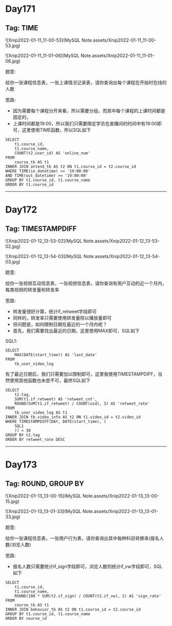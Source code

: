 # Day171

## Tag: TIME

![Xnip2022-01-11_11-00-53](MySQL Note.assets/Xnip2022-01-11_11-00-53.jpg)



![Xnip2022-01-11_11-01-06](MySQL Note.assets/Xnip2022-01-11_11-01-06.jpg)

题意:

给你一张课程信息表，一张上课情况记录表，请你查询出每个课程在开始时在线的人数







思路:

- 因为需要每个课程分开来看，所以需要分组，而其中每个课程的上课时间都是固定的，
- 上课时间都是19:00，所以我们只需要限定学员在直播间的时间中有19:00即可，这里使用TIME函数，所以SQL如下

```mysql
SELECT
    t1.course_id,
    t1.course_name,
    COUNT(t2.user_id) AS 'online_num'
FROM
    course_tb AS t1
INNER JOIN attend_tb AS t2 ON t1.course_id = t2.course_id
WHERE TIME(in_datetime) <= '19:00:00'
AND TIME(out_datetime) >= '19:00:00'
GROUP BY t1.course_id, t1.course_name
ORDER BY t1.course_id
```

<hr>













# Day172

## Tag: TIMESTAMPDIFF

![Xnip2022-01-12_13-53-02](MySQL Note.assets/Xnip2022-01-12_13-53-02.jpg)



![Xnip2022-01-12_13-54-03](MySQL Note.assets/Xnip2022-01-12_13-54-03.jpg)

题意:

给你一张视频互动信息表，一张视频信息表，请你查询有用户互动的近一个月内，每类视频的转发量和转发率





思路:

- 转发量很好计算，统计if_retweet字段即可
- 同样的，转发率只需要使用转发量除以播放量即可
- 但问题是，如何限制日期在最近的一个月内呢？
- 首先，我们需要找出最近的日期，这里使用MAX即可，SQL如下

SQL1:

```mysql
SELECT
	MAX(DATE(start_time)) AS 'last_date'
FROM
	tb_user_video_log
```





有了最近日期后，我们只需要加以限制即可，这里我使用TIMESTAMPDIFF，当然使用其他函数也未尝不可，最终SQL如下

```mysql
SELECT
    t2.tag,
    SUM(t1.if_retweet) AS 'retweet_cnt',
    ROUND(SUM(t1.if_retweet) / COUNT(uid), 3) AS 'retweet_rate'
FROM
    tb_user_video_log AS t1
INNER JOIN tb_video_info AS t2 ON t1.video_id = t2.video_id
WHERE TIMESTAMPDIFF(DAY, DATE(start_time), (
    SQL1
    )) < 30
GROUP BY t2.tag
ORDER BY retweet_rate DESC
```

<hr>











# Day173

## Tag: ROUND, GROUP BY

![Xnip2022-01-13_13-00-15](MySQL Note.assets/Xnip2022-01-13_13-00-15.jpg)



![Xnip2022-01-13_13-01-33](MySQL Note.assets/Xnip2022-01-13_13-01-33.jpg)

题意:

给你一张课程信息表，一张用户行为表，请你查询出其中每种科目转换率(报名人数/浏览人数)





思路:

- 报名人数只需要统计if_sign字段即可，浏览人数则统计if_vw字段即可，SQL如下

```mysql
SELECT
    t1.course_id,
    t1.course_name,
    ROUND(100 * SUM(t2.if_sign) / COUNT(t2.if_vw), 2) AS 'sign_rate'
FROM
    course_tb AS t1
INNER JOIN behavior_tb AS t2 ON t1.course_id = t2.course_id
GROUP BY t1.course_id, t1.course_name
ORDER BY course_id
```





